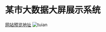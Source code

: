# 某市大数据大屏展示系统
 [网站预览地址](https://liuhao1234.github.io/largeSizeScreenMonitors/beijingzicai/logistics.html)
![tuian](https://liuhao1234.github.io/largeSizeScreenMonitors/static/images/map-bg.png)